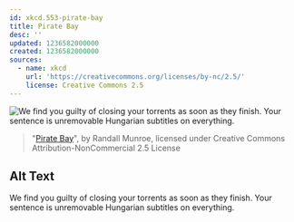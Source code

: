 ```yaml
---
id: xkcd.553-pirate-bay
title: Pirate Bay
desc: ''
updated: 1236582000000
created: 1236582000000
sources:
  - name: xkcd
    url: 'https://creativecommons.org/licenses/by-nc/2.5/'
    license: Creative Commons 2.5
---
```

![We find you guilty of closing your torrents as soon as they finish.  Your sentence is unremovable Hungarian subtitles on everything.](https://imgs.xkcd.com/comics/pirate_bay.png)
> "[Pirate Bay](https://xkcd.com/553/)", by Randall Munroe, licensed under Creative Commons Attribution-NonCommercial 2.5 License

## Alt Text
We find you guilty of closing your torrents as soon as they finish.  Your sentence is unremovable Hungarian subtitles on everything.
